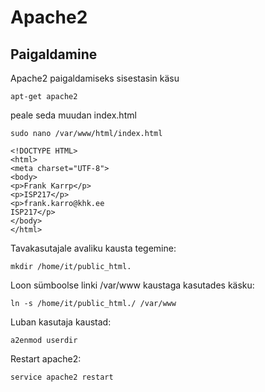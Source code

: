 # Apache2

## Paigaldamine

Apache2 paigaldamiseks sisestasin käsu
```
apt-get apache2
```
peale seda muudan index.html
```
sudo nano /var/www/html/index.html
```

```
<!DOCTYPE HTML>
<html>
<meta charset="UTF-8">
<body>
<p>Frank Karrp</p>
<p>ISP217</p>
<p>frank.karro@khk.ee
ISP217</p>
</body>
</html>
```
Tavakasutajale avaliku kausta tegemine:
```
mkdir /home/it/public_html.
```
Loon sümboolse linki /var/www kaustaga kasutades käsku:
```
ln -s /home/it/public_html./ /var/www
```
Luban kasutaja kaustad:
```
a2enmod userdir
```
Restart apache2:
```
service apache2 restart
```
